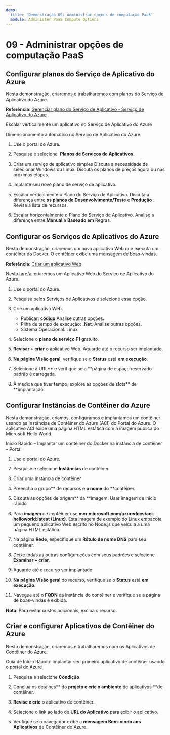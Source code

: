 ```yaml
---
demo:
  title: 'Demonstração 09: Administrar opções de computação PaaS'
  module: Administer PaaS Compute Options
---
```


# 09 - Administrar opções de computação PaaS

## Configurar planos do Serviço de Aplicativo do Azure

Nesta demonstração, criaremos e trabalharemos com planos do Serviço de Aplicativo do Azure.

**Referência**: [Gerenciar plano do Serviço de Aplicativo - Serviço de Aplicativo do Azure](https://docs.microsoft.com/azure/app-service/app-service-plan-manage)

Escalar verticalmente um aplicativo no Serviço de Aplicativo do Azure

Dimensionamento automático no Serviço de Aplicativo do Azure

1. Use o portal do Azure. 

1. Pesquise e selecione  **Planos de Serviços de Aplicativos**.

1. Criar um serviço de aplicativo simples Discuta a necessidade de selecionar Windows ou Linux. Discuta os planos de preços agora ou nas próximas etapas. 

1. Implante seu novo plano de serviço de aplicativo. 

1. Escalar verticalmente o Plano do Serviço de Aplicativo. Discuta a diferença entre **os planos de Desenvolvimento/Teste** e **Produção** . Revise a lista de recursos. 

1. Escalar horizontalmente o Plano do Serviço de Aplicativo. Analise a diferença entre **Manual** e **Baseado em** Regras. 

## Configurar os Serviços de Aplicativos do Azure

Nesta demonstração, criaremos um novo aplicativo Web que executa um contêiner do Docker. O contêiner exibe uma mensagem de boas-vindas.

**Referência**: [Criar um aplicativo Web](https://learn.microsoft.com/training/modules/host-a-web-app-with-azure-app-service/3-exercise-create-a-web-app-in-the-azure-portal?pivots=csharp)

Nesta tarefa, criaremos um Aplicativo Web do Serviço de Aplicativo do Azure.

1. Use o portal do Azure. 

1. Pesquise pelos Serviços de Aplicativos e selecione essa opção.

1. Crie um aplicativo Web.

    - Publicar: **código** Analise outras opções.
    - Pilha de tempo de execução: **.Net**. Analise outras opções.
    - Sistema Operacional: Linux

1. Selecione o **plano de serviço F1** gratuito.

1. **Revisar + criar** o aplicativo Web. Aguarde até o recurso ser implantado.

1. **Na página Visão geral**, verifique se o **Status** está **em execução**.

1. Selecione a URL** e verifique se a **página de espaço reservado padrão é carregada.

1. À medida que tiver tempo, explore as opções de slots** de **implantação.
   
## Configurar Instâncias de Contêiner do Azure

Nesta demonstração, criamos, configuramos e implantamos um contêiner usando as Instâncias de Contêiner do Azure (ACI) do Portal do Azure. O aplicativo ACI exibe uma página HTML estática com a imagem pública do Microsoft Hello World. 

Início Rápido – Implantar um contêiner do Docker na instância de contêiner – Portal

1. Use o portal do Azure.

1. Pesquise e selecione **Instâncias** de contêiner.

1. Criar uma instância de contêiner 

1. Preencha o grupo** de recursos e **o nome** do **contêiner. 

1. Discuta as opções de origem** da **imagem. Usar imagem de início rápido

1. Para **imagem** de contêiner use **mcr.microsoft.com/azuredocs/aci-helloworld:latest (Linux)**. Esta imagem de exemplo do Linux empacota um pequeno aplicativo Web escrito no Node.js que veicula a uma página HTML estática.

1. Na página **Rede**, especifique um **Rótulo de nome DNS** para seu contêiner. 

1. Deixe todas as outras configurações com seus padrões e selecione **Examinar + criar**.

1. Aguarde até o recurso ser implantado.

1. **Na página Visão geral** do recurso, verifique se o **Status** está **em execução**.

1. Navegue até o **FQDN** da instância do contêiner e verifique se a página de boas-vindas é exibida. 

**Nota**: Para evitar custos adicionais, exclua o recurso. 

## Criar e configurar Aplicativos de Contêiner do Azure

Nesta demonstração, criaremos e trabalharemos com os Aplicativos de Contêiner do Azure. 

Guia de Início Rápido: Implantar seu primeiro aplicativo de contêiner usando o portal do Azure

1. Pesquise e selecione **Condição**.

1. Conclua os detalhes** do **projeto e crie o ambiente** de aplicativos **de contêiner.

1. **Revise e crie** o aplicativo de contêiner.

1. Selecione o link ao lado de **URL do Aplicativo** para exibir o aplicativo.

1. Verifique se o navegador exibe a **mensagem Bem-vindo aos Aplicativos** de Contêiner do Azure. 






